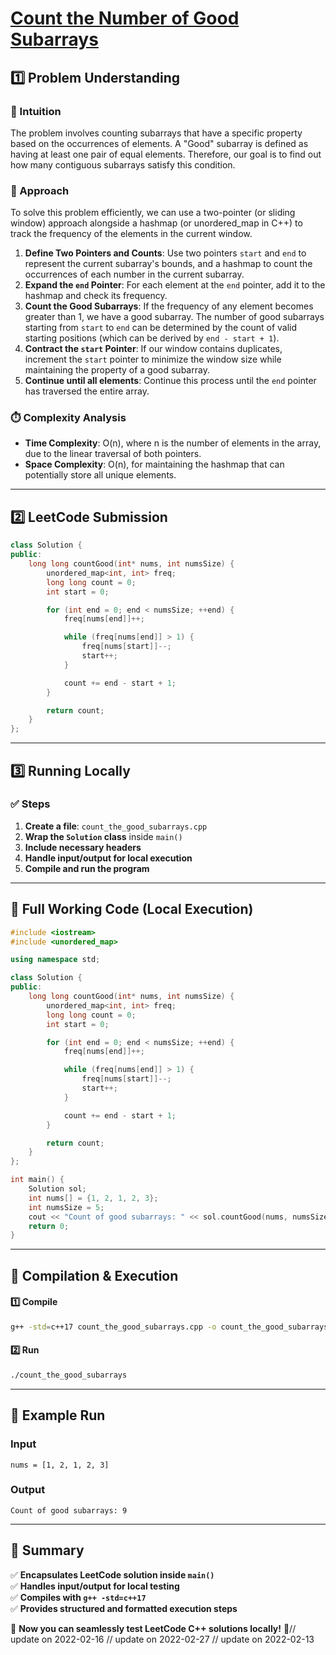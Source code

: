 # **[Count the Number of Good Subarrays](https://leetcode.com/problems/count-the-number-of-good-subarrays/description/)**  

## **1️⃣ Problem Understanding**  
### **📌 Intuition**  
The problem involves counting subarrays that have a specific property based on the occurrences of elements. A "Good" subarray is defined as having at least one pair of equal elements. Therefore, our goal is to find out how many contiguous subarrays satisfy this condition.

### **🚀 Approach**  
To solve this problem efficiently, we can use a two-pointer (or sliding window) approach alongside a hashmap (or unordered_map in C++) to track the frequency of the elements in the current window. 

1. **Define Two Pointers and Counts**: Use two pointers `start` and `end` to represent the current subarray's bounds, and a hashmap to count the occurrences of each number in the current subarray.
2. **Expand the `end` Pointer**: For each element at the `end` pointer, add it to the hashmap and check its frequency.
3. **Count the Good Subarrays**: If the frequency of any element becomes greater than 1, we have a good subarray. The number of good subarrays starting from `start` to `end` can be determined by the count of valid starting positions (which can be derived by `end - start + 1`).
4. **Contract the `start` Pointer**: If our window contains duplicates, increment the `start` pointer to minimize the window size while maintaining the property of a good subarray.
5. **Continue until all elements**: Continue this process until the `end` pointer has traversed the entire array.

### **⏱️ Complexity Analysis**  
- **Time Complexity**: O(n), where n is the number of elements in the array, due to the linear traversal of both pointers.
- **Space Complexity**: O(n), for maintaining the hashmap that can potentially store all unique elements.

---  

## **2️⃣ LeetCode Submission**  
```cpp
class Solution {
public:
    long long countGood(int* nums, int numsSize) {
        unordered_map<int, int> freq;
        long long count = 0;
        int start = 0;

        for (int end = 0; end < numsSize; ++end) {
            freq[nums[end]]++;

            while (freq[nums[end]] > 1) {
                freq[nums[start]]--;
                start++;
            }

            count += end - start + 1;
        }

        return count;
    }
};  
```  

---  

## **3️⃣ Running Locally**  
### **✅ Steps**  
1. **Create a file**: `count_the_good_subarrays.cpp`  
2. **Wrap the `Solution` class** inside `main()`  
3. **Include necessary headers**  
4. **Handle input/output for local execution**  
5. **Compile and run the program**  

---  

## **📝 Full Working Code (Local Execution)**  
```cpp
#include <iostream>
#include <unordered_map>

using namespace std;

class Solution {
public:
    long long countGood(int* nums, int numsSize) {
        unordered_map<int, int> freq;
        long long count = 0;
        int start = 0;

        for (int end = 0; end < numsSize; ++end) {
            freq[nums[end]]++;

            while (freq[nums[end]] > 1) {
                freq[nums[start]]--;
                start++;
            }

            count += end - start + 1;
        }

        return count;
    }
};

int main() {
    Solution sol;
    int nums[] = {1, 2, 1, 2, 3};
    int numsSize = 5;
    cout << "Count of good subarrays: " << sol.countGood(nums, numsSize) << endl;
    return 0;
}
```  

---  

## **🔧 Compilation & Execution**  
#### **1️⃣ Compile**  
```bash
g++ -std=c++17 count_the_good_subarrays.cpp -o count_the_good_subarrays
```  

#### **2️⃣ Run**  
```bash
./count_the_good_subarrays
```  

---  

## **🎯 Example Run**  
### **Input**  
```
nums = [1, 2, 1, 2, 3]
```  
### **Output**  
```
Count of good subarrays: 9
```  

---  

## **📌 Summary**  
✅ **Encapsulates LeetCode solution inside `main()`**  
✅ **Handles input/output for local testing**  
✅ **Compiles with `g++ -std=c++17`**  
✅ **Provides structured and formatted execution steps**  

🚀 **Now you can seamlessly test LeetCode C++ solutions locally!** 🚀// update on 2022-02-16
// update on 2022-02-27
// update on 2022-02-13
